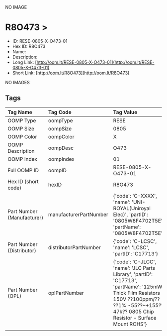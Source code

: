 


  
NO IMAGE  
# R8O473 > 

- ID: RESE-0805-X-O473-01
- Hex ID: R8O473
- Name: 
- Description: 
- Long Link: [http://oom.lt/RESE-0805-X-O473-01](http://oom.lt/RESE-0805-X-O473-01)
- Short Link: [http://oom.lt/R8O473](http://oom.lt/R8O473)
  
NO IMAGES  
## Tags
  

|Tag Name|Tag Code|Tag Value|
| :--- | :--- | :--- |
|OOMP Type|oompType|RESE|
|OOMP Size|oompSize|0805|
|OOMP Color|oompColor|X|
|OOMP Description|oompDesc|O473|
|OOMP Index|oompIndex|01|
|Full OOMP ID|oompID|RESE-0805-X-O473-01|
|Hex ID (short code)|hexID|R8O473|
|Part Number (Manufacturer)|manufacturerPartNumber|{'code': 'C-XXXX', 'name': 'UNI-ROYAL(Uniroyal Elec)', 'partID': '0805W8F4702T5E', 'partName': '0805W8F4702T5E'}|
|Part Number (Distributor)|distributorPartNumber|{'code': 'C-LCSC', 'name': 'LCSC', 'partID': 'C17713'}|
|Part Number (OPL)|oplPartNumber|{'code': 'C-JLCC', 'name': 'JLC Parts Library', 'partID': 'C17713', 'partName': '125mW Thick Film Resistors 150V ??100ppm/?? ??1% -55??~+155?? 47k?? 0805  Chip Resistor - Surface Mount ROHS'}|
||||
